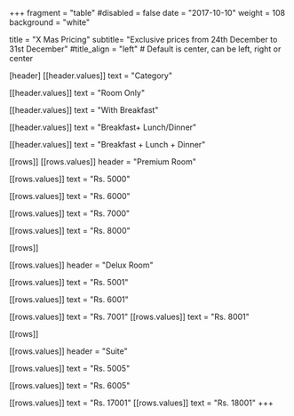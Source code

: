 +++
fragment = "table"
#disabled = false
date = "2017-10-10"
weight = 108
background = "white"

title = "X Mas Pricing"
subtitle= "Exclusive prices from 24th December to 31st December"
#title_align = "left" # Default is center, can be left, right or center

[header]
  [[header.values]]
    text = "Category"

  [[header.values]]
    text = "Room Only"

  [[header.values]]
    text = "With Breakfast"

  [[header.values]]
    text = "Breakfast+ Lunch/Dinner"

  [[header.values]]
    text = "Breakfast + Lunch + Dinner"


[[rows]]
  [[rows.values]]
    header = "Premium Room"

  [[rows.values]]
    text = "Rs. 5000"

  [[rows.values]]
    text = "Rs. 6000"

  [[rows.values]]
    text = "Rs. 7000"

  [[rows.values]]
    text = "Rs. 8000"

[[rows]]

[[rows.values]]
    header = "Delux Room"

  [[rows.values]]
    text = "Rs. 5001"

  [[rows.values]]
    text = "Rs. 6001"

  [[rows.values]]
    text = "Rs. 7001"
  [[rows.values]]
    text = "Rs. 8001"
    
[[rows]]

 [[rows.values]]
    header = "Suite"

  [[rows.values]]
    text = "Rs. 5005"

  [[rows.values]]
    text = "Rs. 6005"

  [[rows.values]]
    text = "Rs. 17001"
  [[rows.values]]
    text = "Rs. 18001"
+++
 